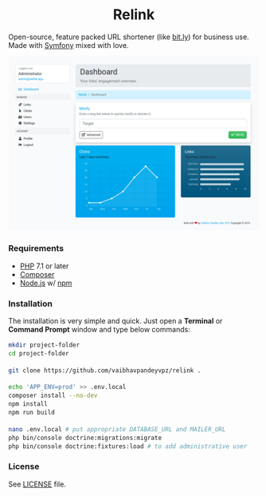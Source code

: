 <h1 align="center">Relink</h1>

Open-source, feature packed URL shortener (like [bit.ly](https://bit.ly/)) for business use. Made with [Symfony](https://symfony.com/) mixed with love.

[![Screenshot](https://raw.githubusercontent.com/vaibhavpandeyvpz/relink/master/screenshot.png)](https://raw.githubusercontent.com/vaibhavpandeyvpz/relink/master/screenshot.png)

### Requirements
- [PHP](https://php.net/) 7.1 or later
- [Composer](https://getcomposer.org/)
- [Node.js](https://nodejs.org/) w/ [npm](https://www.npmjs.com/)

### Installation
The installation is very simple and quick. Just open a **Terminal** or **Command Prompt** window and type below commands:

```bash
mkdir project-folder
cd project-folder

git clone https://github.com/vaibhavpandeyvpz/relink .

echo 'APP_ENV=prod' >> .env.local
composer install --no-dev
npm install
npm run build

nano .env.local # put appropriate DATABASE_URL and MAILER_URL
php bin/console doctrine:migrations:migrate
php bin/console doctrine:fixtures:load # to add administrative user
```

### License
See [LICENSE](LICENSE) file.
